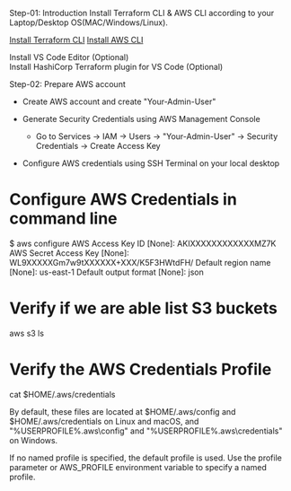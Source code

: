
Step-01: Introduction
Install Terraform CLI & AWS CLI according to your Laptop/Desktop OS(MAC/Windows/Linux).  

[Install Terraform CLI](https://developer.hashicorp.com/terraform/downloads)
[Install AWS CLI](https://docs.aws.amazon.com/cli/latest/userguide/getting-started-install.html)

Install VS Code Editor (Optional)  
Install HashiCorp Terraform plugin for VS Code (Optional)  

Step-02: Prepare AWS account  

* Create AWS account and create "Your-Admin-User"   

* Generate Security Credentials using AWS Management Console  
   * Go to Services -> IAM -> Users -> "Your-Admin-User" -> Security Credentials -> Create Access Key  

* Configure AWS credentials using SSH Terminal on your local desktop  

# Configure AWS Credentials in command line
$ aws configure
AWS Access Key ID [None]: AKIXXXXXXXXXXXXMZ7K
AWS Secret Access Key [None]: WL9XXXXXGm7w9tXXXXXX+XXX/K5F3HWtdFH/
Default region name [None]: us-east-1
Default output format [None]: json

# Verify if we are able list S3 buckets
aws s3 ls

# Verify the AWS Credentials Profile

cat $HOME/.aws/credentials

By default, these files are located at $HOME/.aws/config and $HOME/.aws/credentials on Linux and macOS, and "%USERPROFILE%\.aws\config" and "%USERPROFILE%\.aws\credentials" on Windows.

If no named profile is specified, the default profile is used. Use the profile parameter or AWS_PROFILE environment variable to specify a named profile.
